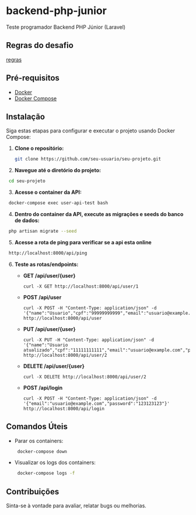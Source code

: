 # backend-php-junior
Teste programador Backend PHP Júnior (Laravel)

## Regras do desafio
[regras](regras_desafio_readme.md)

## Pré-requisitos
- [Docker](https://www.docker.com/)
- [Docker Compose](https://docs.docker.com/compose/)

## Instalação
Siga estas etapas para configurar e executar o projeto usando Docker Compose:

1. **Clone o repositório:**
   ```bash
   git clone https://github.com/seu-usuario/seu-projeto.git
   ```

2. **Navegue até o diretório do projeto:**
  ```bash
   cd seu-projeto
  ```
  
3. **Acesse o container da API:**
  ```bash
   docker-compose exec user-api-test bash
  ```
  
4. **Dentro do container da API, execute as migrações e seeds do banco de dados:**
  ```bash
   php artisan migrate --seed
  ```
  
5. **Acesse a rota de ping para verificar se a api esta online**
  ```bash
   http://localhost:8000/api/ping
  ```
6. **Teste as rotas/endpoints:**

   - **GET /api/user/{user}**
     ```
     curl -X GET http://localhost:8000/api/user/1
     ```

   - **POST /api/user**
     ```
     curl -X POST -H "Content-Type: application/json" -d '{"name":"Usuario","cpf":"99999999999","email":"usuario@example.com","password":"password","password_confirmation":"password"}' http://localhost:8000/api/user
     ```

   - **PUT /api/user/{user}**
     ```
     curl -X PUT -H "Content-Type: application/json" -d '{"name":"Usuario atualizado","cpf":"11111111111","email":"usuario@example.com","password":"123123123","password_confirmation":"123123123"}' http://localhost:8000/api/user/2
     ```

   - **DELETE /api/user/{user}**
     ```
     curl -X DELETE http://localhost:8000/api/user/2
     ```

   - **POST /api/login**
     ```
     curl -X POST -H "Content-Type: application/json" -d '{"email":"usuario@example.com","password":"123123123"}' http://localhost:8000/api/login
     ```

## Comandos Úteis
- Parar os containers:
  ```bash
   docker-compose down
  ```
  
- Visualizar os logs dos containers:
  ```bash
   docker-compose logs -f
  ```
  
## Contribuições
Sinta-se à vontade para avaliar, relatar bugs ou melhorias.
